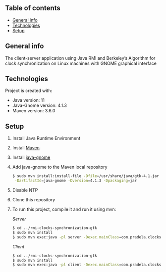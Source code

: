 ## Table of contents
* [General info](#general-info)
* [Technologies](#technologies)
* [Setup](#setup)

## General info
The client-server application using Java RMI and Berkeley’s Algorithm for clock synchronization on Linux machines with GNOME graphical interface
	
## Technologies
Project is created with:
* Java version: 11
* Java-Gnome version: 4.1.3
* Maven version: 3.6.0
	
## Setup
1. Install Java Runtime Environment
2. Install [Maven](https://maven.apache.org/install.html)
3. Install [java-gnome](http://java-gnome.sourceforge.net/get/)
4. Add java-gnome to the Maven local repository
   ```bash
   $ sudo mvn install:install-file -Dfile=/usr/share/java/gtk-4.1.jar -DgroupId=org.gnome \
   	-DartifactId=java-gnome -Dversion=4.1.3 -Dpackaging=jar
   ```
5. Disable NTP
6. Clone this repository
7. To run this project, compile it and run it using mvn:

    *Server*
   ```bash
   $ cd ../rmi-clocks-synchronization-gtk
   $ sudo mvn install
   $ sudo mvn exec:java -pl server -Dexec.mainClass=com.pradela.clocksynchronization.server.StartServer
   ```
    *Client*
      ```bash
      $ cd ../rmi-clocks-synchronization-gtk
      $ sudo mvn install
      $ sudo mvn exec:java -pl client -Dexec.mainClass=com.pradela.clocksynchronization.client.StartClient
      ```